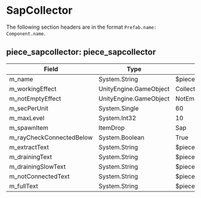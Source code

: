# SapCollector

The following section headers are in the format `Prefab.name: Component.name`.

## piece_sapcollector: piece_sapcollector

|Field|Type|Default Value|
|-----|----|-------------|
|m_name|System.String|$piece_sapcollector|
|m_workingEffect|UnityEngine.GameObject|CollectingEffect|
|m_notEmptyEffect|UnityEngine.GameObject|NotEmptyEffect|
|m_secPerUnit|System.Single|60|
|m_maxLevel|System.Int32|10|
|m_spawnItem|ItemDrop|Sap|
|m_rayCheckConnectedBelow|System.Boolean|True|
|m_extractText|System.String|$piece_sapcollector_extract|
|m_drainingText|System.String|$piece_sapcollector_draining|
|m_drainingSlowText|System.String|$piece_sapcollector_drainingslow|
|m_notConnectedText|System.String|$piece_sapcollector_notconnected|
|m_fullText|System.String|$piece_sapcollector_isfull|

